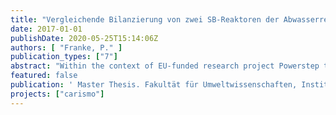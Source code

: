 ```yaml
---
title: "Vergleichende Bilanzierung von zwei SB-Reaktoren der Abwasserreinigung während der straßenweisen Umstellung auf eine erweiterte Vorklärung"
date: 2017-01-01
publishDate: 2020-05-25T15:14:06Z
authors: [ "Franke, P." ]
publication_types: ["7"]
abstract: "Within the context of EU-funded research project Powerstep the transferability of the innovative treatment concept CARISMO should be investigated on a full-scale wastewater treatment plant in a rural area. This concept contains an increased separation of primary sludge through wastewater filtration to use this in the digester for energy production. After filtration the flow to the SBR is reduced in COD load. As a consequence modifications of biocenosis and sludge structure are expected. Aim of this master thesis is to shift and evaluate the process during running operations. During commissioning only one out of two SBR was shifted. The fact allows a direct comparison to standard operations. Efficiency of filtration is shown by a balance of substance flow."
featured: false
publication: ' Master Thesis. Fakultät für Umweltwissenschaften, Institut für Siedlungs- und Industriewasserwirtschaft. Technische Universität Dresden'
projects: ["carismo"]
---
```


